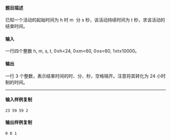 #### 题目描述

已知一个活动的起始时间为 h 时 m  分 s 秒，该活动持续时间为 t 秒，求该活动的结束时间。  

#### 输入

一行四个整数 h, m, s, t, 0≤h<24, 0≤m<60, 0≤s<60, 1≤t≤10000。

#### 输出

一行 3 个整数，表示结束时间的时、分、秒，空格隔开。注意将其转化为 24 小时制的时间。

___

#### 输入样例复制

```
23 59 59 2
```

#### 输出样例复制

```
0 0 1
```